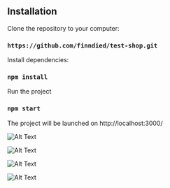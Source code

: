## Installation

Clone the repository to your computer:

### `https://github.com/finndied/test-shop.git`

Install dependencies:

### `npm install`

Run the project

### `npm start`

The project will be launched on http://localhost:3000/

![Alt Text](https://i.imgur.com/1lBjwCc.png)

![Alt Text](https://i.imgur.com/C4kHTDc.png)

![Alt Text](https://i.imgur.com/ucfThvc.png)

![Alt Text](https://i.imgur.com/3uKC2fc.png)
